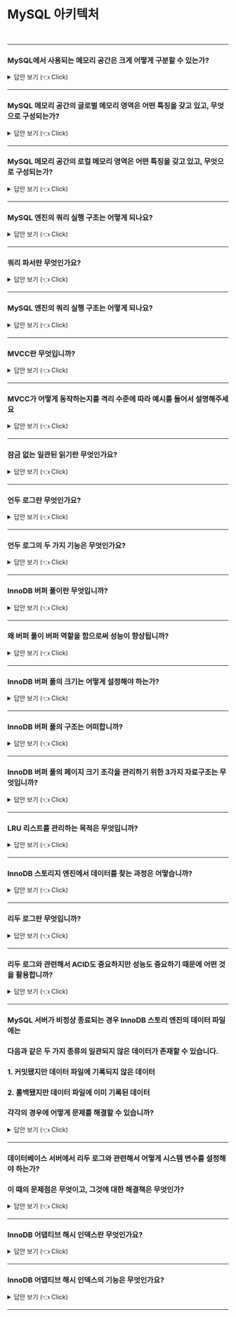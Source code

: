 # MySQL 아키텍처
<br>

-----------------------
### MySQL에서 사용되는 메모리 공간은 크게 어떻게 구분할 수 있는가?

<details>
   <summary> 답안 보기 (👈 Click)</summary>
  
<br />

+ 글로벌 메모리 영역과 로컬 메모리 영역으로 구분할 수 있습니다. 

</details>

-----------------------

### MySQL 메모리 공간의 글로벌 메모리 영역은 어떤 특징을 갖고 있고, 무엇으로 구성되는가?

<details>
   <summary> 답안 보기 (👈 Click)</summary>
<br />

+ 글로벌 메모리 영역은 일반적으로 스레드의 수와 무관하게 하나의 메모리 공간만 할당됩니다. <br> 
  대표적인 글로벌 메모리 영역은 테이블 캐시, InnoDB 버퍼 풀, InnoDB 어댑티브 해시 인덱스, InnoDB 리두 로그 버퍼가 있습니다. 

</details>

-----------------------

### MySQL 메모리 공간의 로컬 메모리 영역은 어떤 특징을 갖고 있고, 무엇으로 구성되는가?

<details>
   <summary> 답안 보기 (👈 Click)</summary>
<br />

+ 로컬 메모리 영역은 각 클라이언트 스레드별로 독립적으로 할당되며, 절대 공유되어 사용되지 않는다는 특징이 있습니다. <br> 
  대표적인 로컬 메모리 영역은 정렬 버퍼, 조인 버퍼, 바이너리 로그 캐시, 네트워크 버퍼 등이 있습니다.  

</details>

-----------------------

### MySQL 엔진의 쿼리 실행 구조는 어떻게 되나요?

<details>
   <summary> 답안 보기 (👈 Click)</summary>
<br />

+ 쿼리 파서, 전처리기, 옵티마이저, 실행 엔진 등으로 구성됩니다. 

</details>

-----------------------


### 쿼리 파서란 무엇인가요?

<details>
   <summary> 답안 보기 (👈 Click)</summary>
<br />

+ 쿼리 파서란 사용자 요청으로 들어온 쿼리 문장을 토큰으로 분리해 트리 형태의 구조로 만들어내는 작업을 의미합니다. <br> 

</details>

-----------------------


### MySQL 엔진의 쿼리 실행 구조는 어떻게 되나요?

<details>
   <summary> 답안 보기 (👈 Click)</summary>
<br />

+ 쿼리 파서, 전처리기, 옵티마이저, 실행 엔진 등으로 구성됩니다. 

</details>

-----------------------

### MVCC란 무엇입니까? 

<details>
   <summary> 답안 보기 (👈 Click)</summary>
<br />

+ 일반적으로 레코드 레벨의 트랜잭션을 지원하는 DBMS가 제공하는 기능이며, <br>
  MVCC의 가장 큰 목적은 잠금을 사용하지 않는 일관된 읽기를 제공하는데 있습니다. <br>
  InnoDB는 언두 로그를 이용해 이 기능을 구현합니다. <br> 
  여기서 멀티 버전이라 함은 하나의 레코드에 대해 여러 개의 버전이 동시에 관리된다는 의미입니다. <br>
   

</details>

-----------------------

### MVCC가 어떻게 동작하는지를 격리 수준에 따라 예시를 들어서 설명해주세요

<details>
   <summary> 답안 보기 (👈 Click)</summary>
<br />

+ UPDATE 쿼리가 실행되면, 커밋 여부와 상관 없이 새로운 값이 InnoDB 버퍼 풀에 업데이트 되고, <br>
  기존 값은 언두 로그에 복사됩니다. <br>  
  트랜잭션 격리 수준이 READ UNCOMMITTED인 경우는, InnoDB 버퍼 풀의 데이터를 반환하고, <br> 
  READ COMMITTED나 그 이상의 격리 수준인 경우는 아직 커밋되지 않았기 때문에, <br>  
  언두 로그의 값을 반환합니다.  
   
</details>

-----------------------

### 잠금 없는 일관된 읽기란 무엇인가요? 

<details>
   <summary> 답안 보기 (👈 Click)</summary>
<br />

+ InnoDB 스토리지 엔진은 MVCC 기술을 이용해 잠금을 걸지 않고 읽기 작업을 수행합니다. <br>
  이를 잠금 없는 일관된 읽기라고 합니다. 
   
</details>

-----------------------

### 언두 로그란 무엇인가요? 

<details>
   <summary> 답안 보기 (👈 Click)</summary>
<br />

+ InnoDB 스토리지 엔진은 트랜잭션 격리 수준을 보장하기 위해 DML(INSERT, UPDATE, DELETE)로 변경되기 이전 버전의<br>
  데이터를 별도로 백업합니다. <br>
  이렇게 백업된 데이터를 언두 로그(Undo log)라고 합니다.  
   
</details>

-----------------------


### 언두 로그의 두 가지 기능은 무엇인가요? 

<details>
   <summary> 답안 보기 (👈 Click)</summary>
<br />

+ 언두 로그의 2가지 기능은 트랜잭션 보장과 격리 수준 보장입니다. <br>
  우선 트랜잭션 보장이란, 트랜잭션이 롤백되면 트랜잭션 도중 변경된 데이터를 변경 전 데이터로 복구해야 하는데, <br>
  이 때, 언두 로그에 백업해둔 이전 버전의 데이터를 이용해 복구합니다. <br>
  격리 수준 보장이란, 특정 커넥션에서 데이터를 변경하는 도중에 다른 커넥션에서 데이터를 조회하면 <br>
  트랜잭션 격리 수준에 맞게 변경 중인 레코드를 읽지 않고 언두 로그에 백업해둔 데이터를 읽어서 반환합니다.  
   
</details>

-----------------------


### InnoDB 버퍼 풀이란 무엇입니까?

<details>
   <summary> 답안 보기 (👈 Click)</summary>
<br />

+ InnoDB 스토리지 엔진에서 가장 핵심적인 부분으로, 디스크의 데이터 파일이나 인덱스 정보를 메모리에 캐시해 두는 공간입니다. <br>
  쓰기 작업을 지연시켜 일괄 작업으로 처리할 수 있게 해주는 버퍼 역할도 같이 합니다. <br> 

</details>

-----------------------

### 왜 버퍼 풀이 버퍼 역할을 함으로써 성능이 향상됩니까?

<details>
   <summary> 답안 보기 (👈 Click)</summary>
<br />

+ 일반적인 애플리케이션에서는INSERT, UPDATE, DELETE 처럼 데이터를 변경하는 쿼리는 데이터 파일의 이곳저곳에 위치한 레코드를 변경하기 때문에, <br>
  랜덤 디스크 I/O를 발생시킵니다. 하지만 버퍼 풀이 이러한 변경된 데이터를 모아서 처리하면 랜덤 디스크 I/O를 줄일 수 있습니다.  

</details>

-----------------------

### InnoDB 버퍼 풀의 크기는 어떻게 설정해야 하는가?

<details>
   <summary> 답안 보기 (👈 Click)</summary>
<br />

+ 운영체제의 전체 메모리 공간이 8GB 미만이라면 50% 정도만 InnoDB 버퍼 풀로 설정하고, <br>
  전체 메모리 공간이 그 이상이라면 InnoDB 버퍼 풀의 크기를 전체 메모리의 50%에서 시작해서 조금씩 올려가면서 <br>
  최적점을 찾습니다. 
  
</details>

-----------------------

### InnoDB 버퍼 풀의 구조는 어떠합니까?

<details>
   <summary> 답안 보기 (👈 Click)</summary>
<br />

+ InnoDB 스토리지 엔진은 버퍼 풀이라는 거대한 메모리 공간을 페이지 크기의 조각으로 쪼개어 <br>
  InnoDB 스토리지 엔진이 데이터를 필요로 할 때, 해당 데이터 페이지를 읽어서 각 조각에 저장합니다. <br>
 
</details>

-----------------------

### InnoDB 버퍼 풀의 페이지 크기 조각을 관리하기 위한 3가지 자료구조는 무엇입니까?

<details>
   <summary> 답안 보기 (👈 Click)</summary>
<br />

+ LRU 리스트와 플러시 리스트, 그리고 프리 리스트입니다. <br>
  LRU 리스트는 엄밀하게 LRU와 MRU가 결합된 형태입니다. 
 
</details>

-----------------------

### LRU 리스트를 관리하는 목적은 무엇입니까?

<details>
   <summary> 답안 보기 (👈 Click)</summary>
<br />

+ 한 번 읽어온 페이지를 최대한 오랫동안 InnoDB 버퍼 풀의 메모리에 유지해서 <br>
  디스크 읽기를 최소화하는 것입니다. <br>
  
</details>

-----------------------

### InnoDB 스토리지 엔진에서 데이터를 찾는 과정은 어떻습니까?

<details>
   <summary> 답안 보기 (👈 Click)</summary>
<br />

+ 
  
</details>

-----------------------

### 리두 로그란 무엇입니까? 

<details>
   <summary> 답안 보기 (👈 Click)</summary>
<br />

+ 리두 로그는 트랜잭션의 4가지 요소인 ACID 중에서 D에 해당하는 영속성과 가장 밀접하게 연관되어 있습니다. <br>
  리두 로그는 하드웨어나 소프트웨어 등 여러 가지 문제점으로 인해 MySQL 서버가 비정상적으로 종료됐을 때, <br>
  데이터 파일에 기록되지 못한 데이터를 잃지 않게 해주는 안전장치입니다. <br> 
  
</details>

-----------------------

### 리두 로그와 관련해서 ACID도 중요하지만 성능도 중요하기 때문에 어떤 것을 활용합니까? 

<details>
   <summary> 답안 보기 (👈 Click)</summary>
<br />

+ 리두 로그를 버퍼링할 수 있는 InnoDB 버퍼 풀이나 로그 버퍼와 같은 자료구조도 갖고 있습니다. 
  
</details>

-----------------------

### MySQL 서버가 비정상 종료되는 경우 InnoDB 스토리 엔진의 데이터 파일에는 
### 다음과 같은 두 가지 종류의 일관되지 않은 데이터가 존재할 수 있습니다.
### 1. 커밋됐지만 데이터 파일에 기록되지 않은 데이터
### 2. 롤백됐지만 데이터 파일에 이미 기록된 데이터 
### 각각의 경우에 어떻게 문제를 해결할 수 있습니까? 

<details>
   <summary> 답안 보기 (👈 Click)</summary>
<br />

+ 1번의 경우는 리두 로그에 저장된 데이터를 데이터 파일에 다시 복사하기만 하면 됩니다. <br>
  2번의 경우는 변경되기 전 데이터를 가진 언두 로그의 내용을 가져와 데이터 파일에 복사합니다. 
  
</details>

-----------------------

### 데이터베이스 서버에서 리두 로그와 관련해서 어떻게 시스템 변수를 설정해야 하는가?
### 이 때의 문제점은 무엇이고, 그것에 대한 해결책은 무엇인가? 

<details>
   <summary> 답안 보기 (👈 Click)</summary>
<br />

+ 리두 로그는 트랜잭션이 커밋되면 즉시 디스크로 기록되도록 시스템 변수를 설정해야 합니다. <br>
  하지만 이처럼 트랜잭션이 커밋될때마다 리두 로그를 디스크에 기록하도록 하는 작업은 많은 부하를 유발합니다.<br>
  따라서 InnoDB 스토리지 엔진에서 리두 로그를 어느 주기로 디스크에 동기화할지 결정하는 <br>
  innodb_flush_log_at_trx_commit 시스템 변수를 제공합니다. 
  
</details>

-----------------------
### InnoDB 어댑티브 해시 인덱스란 무엇인가요?

<details>
   <summary> 답안 보기 (👈 Click)</summary>
<br />

+ InnoDB 엔진에서 사용자가 자주 요청하는 데이터에 대해 자동으로 생성하는 인덱스이며, <br>
  사용자는 innodb_adaptive_hash_index 시스템 변수를 이용해서 어댑티브 해시 인덱스 기능을 <br>
  활성화하거나 비활성화할 수 있습니다. 
  
</details>

-----------------------
### InnoDB 어댑티브 해시 인덱스의 기능은 무엇인가요?

<details>
   <summary> 답안 보기 (👈 Click)</summary>
<br />

+ 어댑티브 해시 인덱스는 B-Tree 검색 시간을 줄여주기 위해 도입된 기능입니다. <br>
  InnoDB 스토리지 엔진은 자주 읽히는 데이터 페이지의 키 값을 이용해 해시 인덱스를 만들고, <br>
  필요할 때마다 어댑티브 해시 인덱스를 검색해서 레코드가 저장된 데이터 페이지를 즉시 찾아갈 수 있습니다. <br>
  B-Tree를 루트 노드부터 리프 노드까지 찾아가는 비용이 없어지고, <br>
  그만큼 CPU는 적은 일을 하지만 쿼리의 성능은 빨라집니다. <br> 
  
</details>

-----------------------
